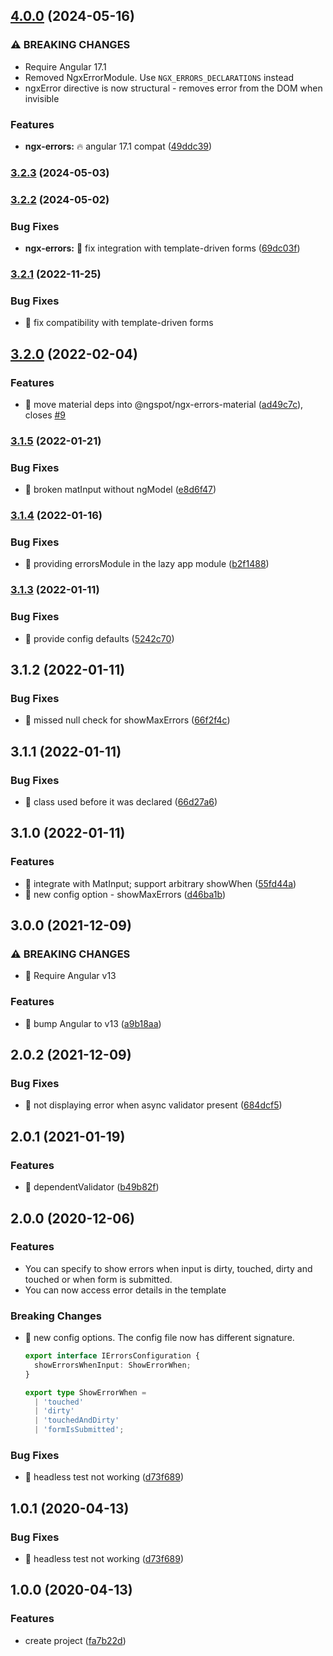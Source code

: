 ## [4.0.0](https://github.com/DmitryEfimenko/ngspot/compare/ngx-errors-3.2.3...ngx-errors-4.0.0) (2024-05-16)


### ⚠ BREAKING CHANGES

* Require Angular 17.1
* Removed NgxErrorModule. Use `NGX_ERRORS_DECLARATIONS` instead
* ngxError directive is now structural - removes error from the DOM when invisible

### Features

* **ngx-errors:** 🔥 angular 17.1 compat ([49ddc39](https://github.com/DmitryEfimenko/ngspot/commit/49ddc39a965b1f6661f3d5d73a43c147df72c8fc))

### [3.2.3](https://github.com/DmitryEfimenko/ngspot/compare/ngx-errors-3.2.2...ngx-errors-3.2.3) (2024-05-03)

### [3.2.2](https://github.com/DmitryEfimenko/ngspot/compare/ngx-errors-3.2.1...ngx-errors-3.2.2) (2024-05-02)


### Bug Fixes

* **ngx-errors:** 🐞 fix integration with template-driven forms ([69dc03f](https://github.com/DmitryEfimenko/ngspot/commit/69dc03f1e96da1e3f59d756dbe192a1222149e8a))

### [3.2.1](https://github.com/ngspot/ngx-errors/compare/v3.2.0...v3.2.1) (2022-11-25)

### Bug Fixes

- 🐛 fix compatibility with template-driven forms

## [3.2.0](https://github.com/ngspot/ngx-errors/compare/v3.1.5...v3.2.0) (2022-02-04)

### Features

- 🎸 move material deps into @ngspot/ngx-errors-material ([ad49c7c](https://github.com/ngspot/ngx-errors/commit/ad49c7cca52a24be83e80fb3738ebcd450a3f5ab)), closes [#9](https://github.com/ngspot/ngx-errors/issues/9)

### [3.1.5](https://github.com/ngspot/ngx-errors/compare/v3.1.4...v3.1.5) (2022-01-21)

### Bug Fixes

- 🐛 broken matInput without ngModel ([e8d6f47](https://github.com/ngspot/ngx-errors/commit/e8d6f47ee38fa3effeb59ec59787261291f4d07c))

### [3.1.4](https://github.com/ngspot/ngx-errors/compare/v3.1.3...v3.1.4) (2022-01-16)

### Bug Fixes

- 🐛 providing errorsModule in the lazy app module ([b2f1488](https://github.com/ngspot/ngx-errors/commit/b2f1488a2d3ea004ca6fa0d25b90c240e60e38c6))

### [3.1.3](https://github.com/ngspot/ngx-errors/compare/v3.1.2...v3.1.3) (2022-01-11)

### Bug Fixes

- 🐛 provide config defaults ([5242c70](https://github.com/ngspot/ngx-errors/commit/5242c70a30968af5ea8e9c77b6d755b4886734f8))

## 3.1.2 (2022-01-11)

### Bug Fixes

- 🐛 missed null check for showMaxErrors ([66f2f4c](https://github.com/ngspot/ngx-errors/commit/66f2f4cef75381de843ed4f72189c5df5faad650))

## 3.1.1 (2022-01-11)

### Bug Fixes

- 🐛 class used before it was declared ([66d27a6](https://github.com/ngspot/ngx-errors/commit/66d27a65930d208e63ddfae87a683abfa0912423))

## 3.1.0 (2022-01-11)

### Features

- 🎸 integrate with MatInput; support arbitrary showWhen ([55fd44a](https://github.com/ngspot/ngx-errors/commit/55fd44a1e946ccee34d9cf979925f5bc4e5a6dfa))
- 🎸 new config option - showMaxErrors ([d46ba1b](https://github.com/ngspot/ngx-errors/commit/d46ba1be40a4e49be1d0f2e00c88475806c540ea))

## 3.0.0 (2021-12-09)

### ⚠ BREAKING CHANGES

- 🧨 Require Angular v13

### Features

- 🎸 bump Angular to v13 ([a9b18aa](https://github.com/ngspot/ngx-errors/commit/a9b18aac8f78cca778d43f4c897b50f357df742d))

## 2.0.2 (2021-12-09)

### Bug Fixes

- 🐛 not displaying error when async validator present ([684dcf5](https://github.com/ngspot/ngx-errors/commit/684dcf5114a1e2ac9c6c4e64925d6ebf262cc6ba))

## 2.0.1 (2021-01-19)

### Features

- 🎸 dependentValidator ([b49b82f](https://github.com/ngspot/ngx-errors/commit/b49b82f9cf75b718288c72f190fa2a09ca1469dc))

## 2.0.0 (2020-12-06)

### Features

- You can specify to show errors when input is dirty, touched, dirty and touched or when form is submitted.
- You can now access error details in the template

### Breaking Changes

- 🎸 new config options. The config file now has different signature.

  ```ts
  export interface IErrorsConfiguration {
    showErrorsWhenInput: ShowErrorWhen;
  }

  export type ShowErrorWhen =
    | 'touched'
    | 'dirty'
    | 'touchedAndDirty'
    | 'formIsSubmitted';
  ```

### Bug Fixes

- 🐛 headless test not working ([d73f689](https://github.com/ngspot/ngx-errors/commit/d73f689d6010b3c728167d24a815b1ea7fe7255c))

## 1.0.1 (2020-04-13)

### Bug Fixes

- 🐛 headless test not working ([d73f689](https://github.com/ngspot/ngx-errors/commit/d73f689d6010b3c728167d24a815b1ea7fe7255c))

## 1.0.0 (2020-04-13)

### Features

- create project ([fa7b22d](https://github.com/ngspot/ngx-errors/commit/fa7b22dab9f8cb43e2d0760c6aa30655987df95a))
